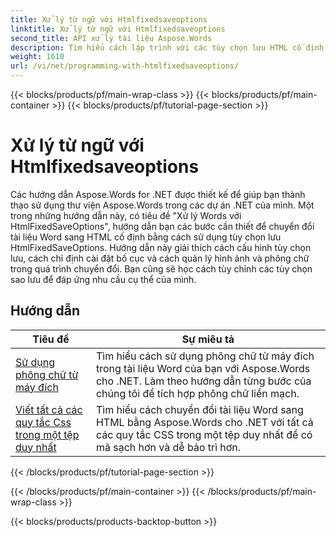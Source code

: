 ```yaml
---
title: Xử lý từ ngữ với Htmlfixedsaveoptions
linktitle: Xử lý từ ngữ với Htmlfixedsaveoptions
second_title: API xử lý tài liệu Aspose.Words
description: Tìm hiểu cách lập trình với các tùy chọn lưu HTML cố định trong Aspose.Words cho .NET. Các hướng dẫn sẽ hướng dẫn bạn qua các tính năng khác nhau để tạo tài liệu HTML với bố cục cố định, hình ảnh nhúng.
weight: 1610
url: /vi/net/programming-with-htmlfixedsaveoptions/
---
```


{{< blocks/products/pf/main-wrap-class >}}
{{< blocks/products/pf/main-container >}}
{{< blocks/products/pf/tutorial-page-section >}}

# Xử lý từ ngữ với Htmlfixedsaveoptions

Các hướng dẫn Aspose.Words for .NET được thiết kế để giúp bạn thành thạo sử dụng thư viện Aspose.Words trong các dự án .NET của mình. Một trong những hướng dẫn này, có tiêu đề "Xử lý Words với HtmlFixedSaveOptions", hướng dẫn bạn các bước cần thiết để chuyển đổi tài liệu Word sang HTML cố định bằng cách sử dụng tùy chọn lưu HtmlFixedSaveOptions. Hướng dẫn này giải thích cách cấu hình tùy chọn lưu, cách chỉ định cài đặt bố cục và cách quản lý hình ảnh và phông chữ trong quá trình chuyển đổi. Bạn cũng sẽ học cách tùy chỉnh các tùy chọn sao lưu để đáp ứng nhu cầu cụ thể của mình.

 ## Hướng dẫn
| Tiêu đề | Sự miêu tả |
| --- | --- |
| [Sử dụng phông chữ từ máy đích](./use-font-from-target-machine/) | Tìm hiểu cách sử dụng phông chữ từ máy đích trong tài liệu Word của bạn với Aspose.Words cho .NET. Làm theo hướng dẫn từng bước của chúng tôi để tích hợp phông chữ liền mạch. |
| [Viết tất cả các quy tắc Css trong một tệp duy nhất](./write-all-css-rules-in-single-file/) | Tìm hiểu cách chuyển đổi tài liệu Word sang HTML bằng Aspose.Words cho .NET với tất cả các quy tắc CSS trong một tệp duy nhất để có mã sạch hơn và dễ bảo trì hơn. |
{{< /blocks/products/pf/tutorial-page-section >}}

{{< /blocks/products/pf/main-container >}}
{{< /blocks/products/pf/main-wrap-class >}}

{{< blocks/products/products-backtop-button >}}
